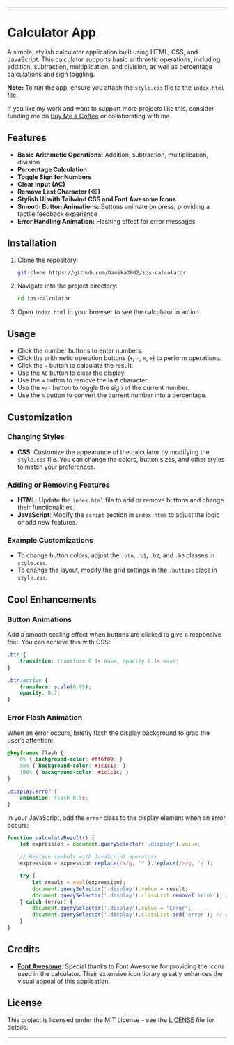 ----

# Calculator App

A simple, stylish calculator application built using HTML, CSS, and JavaScript. This calculator supports basic arithmetic operations, including addition, subtraction, multiplication, and division, as well as percentage calculations and sign toggling.

**Note:** To run the app, ensure you attach the `style.css` file to the `index.html` file.

If you like my work and want to support more projects like this, consider funding me on [Buy Me a Coffee](https://buymeacoffee.com/akalanka3002) or collaborating with me.

## Features

- **Basic Arithmetic Operations:** Addition, subtraction, multiplication, division
- **Percentage Calculation**
- **Toggle Sign for Numbers**
- **Clear Input (AC)**
- **Remove Last Character (⌫)**
- **Stylish UI with Tailwind CSS and Font Awesome Icons**
- **Smooth Button Animations:** Buttons animate on press, providing a tactile feedback experience
- **Error Handling Animation:** Flashing effect for error messages

## Installation

1. Clone the repository:

   ```bash
   git clone https://github.com/Damika3002/ios-calculator
   ```

2. Navigate into the project directory:

   ```bash
   cd ios-calculator
   ```

3. Open `index.html` in your browser to see the calculator in action.

## Usage

- Click the number buttons to enter numbers.
- Click the arithmetic operation buttons (`+`, `-`, `x`, `÷`) to perform operations.
- Click the `=` button to calculate the result.
- Use the `AC` button to clear the display.
- Use the `⌫` button to remove the last character.
- Use the `+/-` button to toggle the sign of the current number.
- Use the `%` button to convert the current number into a percentage.

## Customization

### Changing Styles

- **CSS**: Customize the appearance of the calculator by modifying the `style.css` file. You can change the colors, button sizes, and other styles to match your preferences.

### Adding or Removing Features

- **HTML**: Update the `index.html` file to add or remove buttons and change their functionalities.
- **JavaScript**: Modify the `script` section in `index.html` to adjust the logic or add new features.

### Example Customizations

- To change button colors, adjust the `.btn`, `.b1`, `.b2`, and `.b3` classes in `style.css`.
- To change the layout, modify the grid settings in the `.buttons` class in `style.css`.

## Cool Enhancements

### Button Animations

Add a smooth scaling effect when buttons are clicked to give a responsive feel. You can achieve this with CSS:

```css
.btn {
    transition: transform 0.1s ease, opacity 0.1s ease;
}

.btn:active {
    transform: scale(0.95);
    opacity: 0.7;
}
```

### Error Flash Animation

When an error occurs, briefly flash the display background to grab the user’s attention:

```css
@keyframes flash {
    0% { background-color: #ff6f00; }
    50% { background-color: #1c1c1c; }
    100% { background-color: #1c1c1c; }
}

.display.error {
    animation: flash 0.5s;
}
```

In your JavaScript, add the `error` class to the display element when an error occurs:

```javascript
function calculateResult() {
    let expression = document.querySelector('.display').value;

    // Replace symbols with JavaScript operators
    expression = expression.replace(/x/g, '*').replace(/÷/g, '/');

    try {
        let result = eval(expression);
        document.querySelector('.display').value = result;
        document.querySelector('.display').classList.remove('error'); // Remove error class if present
    } catch (error) {
        document.querySelector('.display').value = "Error";
        document.querySelector('.display').classList.add('error'); // Add error class for animation
    }
}
```

## Credits

- **[Font Awesome](https://fontawesome.com)**: Special thanks to Font Awesome for providing the icons used in the calculator. Their extensive icon library greatly enhances the visual appeal of this application.

## License

This project is licensed under the MIT License - see the [LICENSE](LICENSE) file for details.

----
